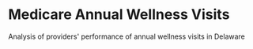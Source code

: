 # Medicare Annual Wellness Visits
 Analysis of providers' performance of annual wellness visits in Delaware
